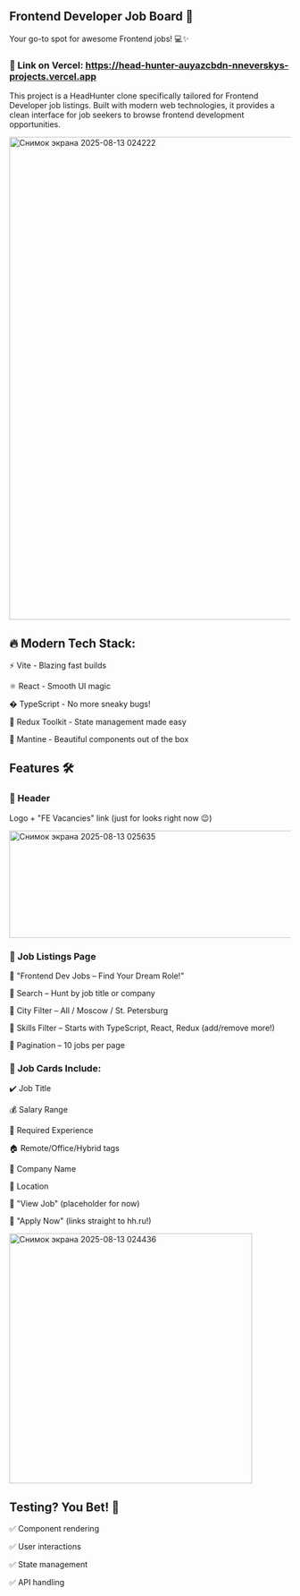 ## Frontend Developer Job Board 🚀

Your go-to spot for awesome Frontend jobs! 💻✨

### 📌 Link on Vercel: https://head-hunter-auyazcbdn-nneverskys-projects.vercel.app

This project is a HeadHunter clone specifically tailored for Frontend Developer job listings. 
Built with modern web technologies, it provides a clean interface for job seekers to browse frontend development opportunities.

<img width="1918" height="863" alt="Снимок экрана 2025-08-13 024222" src="https://github.com/user-attachments/assets/a67fd079-8740-42ad-9482-382d1433337b" />

## 🔥 Modern Tech Stack:

⚡ Vite - Blazing fast builds

⚛️ React - Smooth UI magic

� TypeScript - No more sneaky bugs!

🧩 Redux Toolkit - State management made easy

🎨 Mantine - Beautiful components out of the box

## Features 🛠️
### 🔹 Header
Logo + "FE Vacancies" link (just for looks right now 😉)

<img width="1313" height="192" alt="Снимок экрана 2025-08-13 025635" src="https://github.com/user-attachments/assets/1176b90e-0c7f-4974-9428-901ab9a7ff7f" />

### 🔹 Job Listings Page
📌 "Frontend Dev Jobs – Find Your Dream Role!"

🔎 Search – Hunt by job title or company

🌆 City Filter – All / Moscow / St. Petersburg

🧠 Skills Filter – Starts with TypeScript, React, Redux (add/remove more!)

📜 Pagination – 10 jobs per page

### 💼 Job Cards Include:

✔️ Job Title

💰 Salary Range

👔 Required Experience

🏠 Remote/Office/Hybrid tags

🏢 Company Name

📍 Location

🔗 "View Job" (placeholder for now)

🚀 "Apply Now" (links straight to hh.ru!)

<img width="435" height="447" alt="Снимок экрана 2025-08-13 024436" src="https://github.com/user-attachments/assets/b21c7866-f064-4a37-8987-52be7988a936" />

## Testing? You Bet! 🧪

✅ Component rendering

✅ User interactions

✅ State management

✅ API handling
